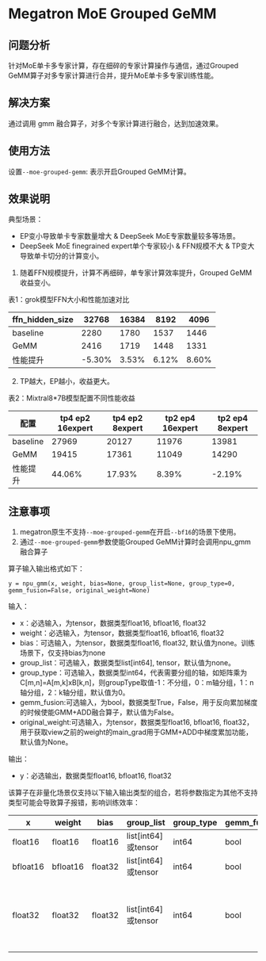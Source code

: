 # Megatron MoE Grouped GeMM

## 问题分析

针对MoE单卡多专家计算，存在细碎的专家计算操作与通信，通过Grouped GeMM算子对多专家计算进行合并，提升MoE单卡多专家训练性能。

## 解决方案

通过调用 gmm 融合算子，对多个专家计算进行融合，达到加速效果。

## 使用方法

设置`--moe-grouped-gemm`: 表示开启Grouped GeMM计算。

## 效果说明

典型场景：

- EP变小导致单卡专家数量增大 & DeepSeek MoE专家数量较多等场景。
- DeepSeek MoE finegrained expert单个专家较小 & FFN规模不大 & TP变大导致单卡切分的计算变小。

1. 随着FFN规模提升，计算不再细碎，单专家计算效率提升，Grouped GeMM 收益变小。

表1：grok模型FFN大小和性能加速对比

|ffn_hidden_size| 32768 | 16384| 8192| 4096|
|--|--|--|--|--|
|baseline|2280|1780|1537|1446|
|GeMM|2416|1719|1448|1331|
|性能提升|-5.30%|3.53%|6.12%|8.60%|


2. TP越大，EP越小，收益更大。
   
表2：Mixtral8*7B模型配置不同性能收益

|配置| tp4 ep2 16expert | tp4 ep2 8expert | tp2 ep4 16expert| tp2 ep4 8expert|
|--|--|--|--|--|
|baseline|27969|20127|11976|13981|
|GeMM|19415|17361|11049|14290|
|性能提升|44.06%|17.93%|8.39%|-2.19%|

## 注意事项
1. megatron原生不支持`--moe-grouped-gemm`在开启`--bf16`的场景下使用。
2. 通过`--moe-grouped-gemm`参数使能Grouped GeMM计算时会调用npu_gmm融合算子

算子输入输出格式如下：
```
y = npu_gmm(x, weight, bias=None, group_list=None, group_type=0, gemm_fusion=False, original_weight=None)
```

输入：
- x：必选输入，为tensor，数据类型float16, bfloat16, float32
- weight：必选输入，为tensor，数据类型float16, bfloat16, float32
- bias：可选输入，为tensor，数据类型float16, float32, 默认值为none。训练场景下，仅支持bias为none
- group_list：可选输入，数据类型list[int64], tensor，默认值为none。
- group_type：可选输入，数据类型int64，代表需要分组的轴，如矩阵乘为C[m,n]=A[m,k]xB[k,n]，则groupType取值-1：不分组，0：m轴分组，1：n轴分组，2：k轴分组，默认值为0。
- gemm_fusion:可选输入，为bool，数据类型True，False，用于反向累加梯度的时候使能GMM+ADD融合算子，默认值为False。
- original_weight:可选输入，为tensor，数据类型float16, bfloat16, float32，用于获取view之前的weight的main_grad用于GMM+ADD中梯度累加功能，默认值为None。

输出：
- y：必选输出，数据类型float16, bfloat16, float32

该算子在非量化场景仅支持以下输入输出类型的组合，若将参数指定为其他不支持类型可能会导致算子报错，影响训练效率：

| x        | weight   | bias    | group_list         | group_type | gemm_fusion | original_weight | y                                 |
|----------|----------|---------|--------------------|------------|-------------|-----------------|-----------------------------------|
| float16  | float16  | float16 | list[int64]或tensor | int64      | bool        | float16         | float16                           |
| bfloat16 | bfloat16 | float32 | list[int64]或tensor | int64      | bool        | bfloat16        | bfloat16                          |
| float32  | float32  | float32 | list[int64]或tensor | int64      | bool        | float32         | float32（仅x、weight、y都为单tensor场景支持） |